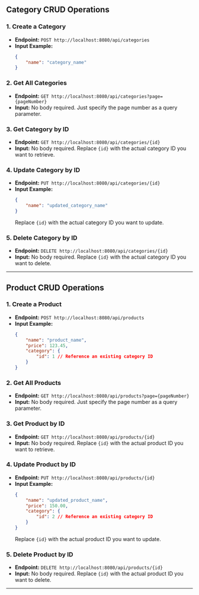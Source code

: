 ## Category CRUD Operations

### 1. Create a Category
- **Endpoint:** `POST http://localhost:8080/api/categories`
- **Input Example:**
  ```json
  {
      "name": "category_name"
  }
  ```

### 2. Get All Categories
- **Endpoint:** `GET http://localhost:8080/api/categories?page={pageNumber}`
- **Input:** No body required. Just specify the page number as a query parameter.

### 3. Get Category by ID
- **Endpoint:** `GET http://localhost:8080/api/categories/{id}`
- **Input:** No body required. Replace `{id}` with the actual category ID you want to retrieve.

### 4. Update Category by ID
- **Endpoint:** `PUT http://localhost:8080/api/categories/{id}`
- **Input Example:**
  ```json
  {
      "name": "updated_category_name"
  }
  ```
  Replace `{id}` with the actual category ID you want to update.

### 5. Delete Category by ID
- **Endpoint:** `DELETE http://localhost:8080/api/categories/{id}`
- **Input:** No body required. Replace `{id}` with the actual category ID you want to delete.

---

## Product CRUD Operations

### 1. Create a Product
- **Endpoint:** `POST http://localhost:8080/api/products`
- **Input Example:**
  ```json
  {
      "name": "product_name",
      "price": 123.45,
      "category": {
          "id": 1 // Reference an existing category ID
      }
  }
  ```

### 2. Get All Products
- **Endpoint:** `GET http://localhost:8080/api/products?page={pageNumber}`
- **Input:** No body required. Just specify the page number as a query parameter.

### 3. Get Product by ID
- **Endpoint:** `GET http://localhost:8080/api/products/{id}`
- **Input:** No body required. Replace `{id}` with the actual product ID you want to retrieve.

### 4. Update Product by ID
- **Endpoint:** `PUT http://localhost:8080/api/products/{id}`
- **Input Example:**
  ```json
  {
      "name": "updated_product_name",
      "price": 150.00,
      "category": {
          "id": 2 // Reference an existing category ID
      }
  }
  ```
  Replace `{id}` with the actual product ID you want to update.

### 5. Delete Product by ID
- **Endpoint:** `DELETE http://localhost:8080/api/products/{id}`
- **Input:** No body required. Replace `{id}` with the actual product ID you want to delete.

---
